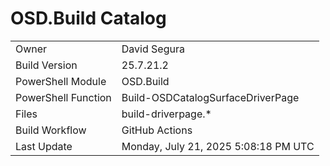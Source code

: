 ﻿# OSD.Build Catalog

| | |
|-|-|
| Owner | David Segura |
| Build Version | 25.7.21.2 |
| PowerShell Module | OSD.Build |
| PowerShell Function | Build-OSDCatalogSurfaceDriverPage |
| Files | build-driverpage.* |
| Build Workflow | GitHub Actions |
| Last Update | Monday, July 21, 2025 5:08:18 PM UTC |
